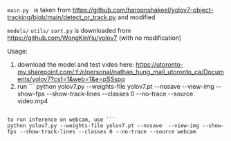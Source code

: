 `main.py ` is taken from https://github.com/haroonshakeel/yolov7-object-tracking/blob/main/detect_or_track.py and modified

`models/` `utils/` `sort.py` is downloaded from https://github.com/WongKinYiu/yolov7 (with no modification)

Usage:
1. download the model and test video here: https://utoronto-my.sharepoint.com/:f:/r/personal/nathan_hung_mail_utoronto_ca/Documents/yolov7?csf=1&web=1&e=pSSspq
2. run ```
python yolov7.py --weights-file yolov7.pt --nosave  --view-img --show-fps --show-track-lines --classes 0 --no-trace --source video.mp4
``` to run inference on __video.mp4__

to run inference on webcam, use ```
python yolov7.py --weights-file yolov7.pt --nosave  --view-img --show-fps --show-track-lines --classes 0 --no-trace --source webcam
```
